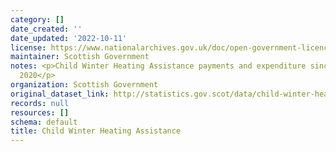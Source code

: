 ```yaml
---
category: []
date_created: ''
date_updated: '2022-10-11'
license: https://www.nationalarchives.gov.uk/doc/open-government-licence/version/3/
maintainer: Scottish Government
notes: <p>Child Winter Heating Assistance payments and expenditure since November
  2020</p>
organization: Scottish Government
original_dataset_link: http://statistics.gov.scot/data/child-winter-heating-assistance
records: null
resources: []
schema: default
title: Child Winter Heating Assistance
---
```

